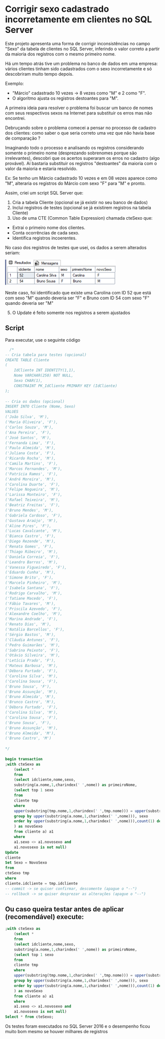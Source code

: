 
# Corrigir sexo cadastrado incorretamente em clientes no SQL Server

Este projeto apresenta uma forma de corrigir inconsistências no campo "Sexo" da tabela de clientes no SQL Server, inferindo o valor correto a partir da maioria dos registros com o mesmo primeiro nome.


Há um tempo atrás tive um problema no banco de dados em uma empresa: vários clientes tinham sido cadastrados com o sexo incorretamente e só descobriram muito tempo depois.

Exemplo:  
- "Márcio" cadastrado 10 vezes → 8 vezes como "M" e 2 como "F".  
- O algoritmo ajusta os registros destoantes para "M".  

A primeira ideia para resolver o problema foi buscar um banco de nomes com seus respectivos sexos na Internet para substituir os erros mas não encontrei.

Debruçando sobre o problema comecei a pensar no processo de cadastro dos clientes: como saber o que seria correto uma vez que não havia base de comparação ?

Imaginando todo o processo e analisando os registros considerando somente o primeiro nome (desprezando sobrenomes porque são irrelevantes), descobri que os acertos superaram os erros no cadastro (algo provável). Aí bastaria substituir os registros "destoantes" da maioria com o valor da maioria e estaria resolvido.

Ex: Se tenho um Márcio cadastrado 10 vezes e em 08 vezes aparece como "M", alteraria os registros do Márcio com sexo "F" para "M" e pronto.

Assim, criei um script SQL Server que:

1) Cria a tabela Cliente (opcional se já existir no seu banco de dados)
2) Inclui registros de testes (opcional se já existirem registros na tabela Cliente)
3) Uso de uma CTE (Common Table Expression) chamada cteSexo que:
* Extrai o primeiro nome dos clientes.
* Conta ocorrências de cada sexo.
* Identifica registros incoerentes.

No caso dos registros de testes que usei, os dados a serem alterados seriam:

![Exemplo de registros incoerentes](telas/exemplos.png)

Neste caso, foi identificado que existe uma Carolina com ID 52 que está com sexo "M" quando deveria ser "F" e Bruno com ID 54 com sexo "F" quando deveria ser "M"

5) O Update é feito somente nos registros a serem ajustados

## Script

Para executar, use o seguinte código

```sql
  /* 
-- Cria tabela para testes (opcional)
CREATE TABLE Cliente
(
    IdCliente INT IDENTITY(1,1),
    Nome VARCHAR(250) NOT NULL,
    Sexo CHAR(1),
    CONSTRAINT PK_IdCliente PRIMARY KEY (IdCliente)
);

-- Cria os dados (opcional)
INSERT INTO Cliente (Nome, Sexo) 
VALUES
('João Silva', 'M'),
('Maria Oliveira', 'F'),
('Carlos Souza', 'M'),
('Ana Pereira', 'F'),
('José Santos', 'M'),
('Fernanda Lima', 'F'),
('Paulo Almeida', 'M'),
('Juliana Costa', 'F'),
('Ricardo Rocha', 'M'),
('Camila Martins', 'F'),
('Marcos Fernandes', 'M'),
('Patrícia Ramos', 'F'),
('André Moreira', 'M'),
('Carolina Duarte', 'F'),
('Felipe Nogueira', 'M'),
('Larissa Monteiro', 'F'),
('Rafael Teixeira', 'M'),
('Beatriz Freitas', 'F'),
('Bruno Mendes', 'M'),
('Gabriela Cardoso', 'F'),
('Gustavo Araújo', 'M'),
('Aline Pires', 'F'),
('Lucas Cavalcante', 'M'),
('Bianca Castro', 'F'),
('Diego Rezende', 'M'),
('Renata Gomes', 'F'),
('Thiago Ribeiro', 'M'),
('Daniela Correia', 'F'),
('Leandro Barros', 'M'),
('Vanessa Figueiredo', 'F'),
('Eduardo Cunha', 'M'),
('Simone Brito', 'F'),
('Marcelo Pinheiro', 'M'),
('Isabela Santana', 'F'),
('Rodrigo Carvalho', 'M'),
('Tatiane Macedo', 'F'),
('Fábio Tavares', 'M'),
('Priscila Azevedo', 'F'),
('Alexandre Coelho', 'M'),
('Marina Andrade', 'F'),
('Renato Dias', 'M'),
('Natália Barcellos', 'F'),
('Sérgio Bastos', 'M'),
('Cláudia Antunes', 'F'),
('Pedro Guimarães', 'M'),
('Sabrina Peixoto', 'F'),
('Otávio Silveira', 'M'),
('Letícia Prado', 'F'),
('Mateus Barbosa', 'M'),
('Débora Furtado', 'F'),
('Carolina Silva', 'M'),
('Carolina Sousa', 'F'),
('Bruno Sousa', 'F'),
('Bruno Assunção', 'M'),
('Bruno Almeida', 'M'),
('Brunco Castro', 'M'),
('Débora Furtado', 'F'),
('Carolina Silva', 'M'),
('Carolina Sousa', 'F'),
('Bruno Sousa', 'F'),
('Bruno Assunção', 'M'),
('Bruno Almeida', 'M'),
('Bruno Castro', 'M')

*/

begin transaction
;with cteSexo as
	(select *
	from
	(select idcliente,nome,sexo,
	substring(a.nome,1,charindex(' ',nome)) as primeiroNome,
	(select top 1 sexo
	from
	cliente tmp
	where
	upper(substring(tmp.nome,1,charindex(' ',tmp.nome))) = upper(substring(a.nome,1,charindex(' ',a.nome)))
	group by upper(substring(a.nome,1,charindex(' ',nome))), sexo
	order by upper(substring(a.nome,1,charindex(' ',nome))),count(1) desc
	) as novoSexo
	from cliente a) a1
	where
	a1.sexo <> a1.novosexo and
	a1.novosexo is not null)
Update
cliente
Set Sexo = NovoSexo
from
cteSexo tmp
where
cliente.idcliente = tmp.idcliente
-- commit -> se quiser confirmar, descomente (apague o "--")
-- rollback -> se quiser desprezar as alterações (apague o "--")
````

## Ou caso queira testar antes de aplicar (recomendável) execute:
````sql
;with cteSexo as
	(select *
	from
	(select idcliente,nome,sexo,
	substring(a.nome,1,charindex(' ',nome)) as primeiroNome,
	(select top 1 sexo
	from
	cliente tmp
	where
	upper(substring(tmp.nome,1,charindex(' ',tmp.nome))) = upper(substring(a.nome,1,charindex(' ',a.nome)))
	group by upper(substring(a.nome,1,charindex(' ',nome))), sexo
	order by upper(substring(a.nome,1,charindex(' ',nome))),count(1) desc
	) as novoSexo
	from cliente a) a1
	where
	a1.sexo <> a1.novosexo and
	a1.novosexo is not null)
Select * from cteSexo;
````

Os testes foram executados no SQL Server 2016 e o desempenho ficou muito bom mesmo se houver milhares de registros

